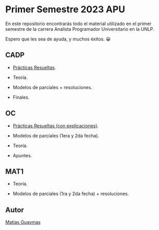 # Primer Semestre 2023 APU
En este repositorio encontrarás todo el material utilizado en el primer semestre de la carrera Analista Programador Universitario en la UNLP.

Espero que les sea de ayuda, y muchos éxitos. 😀
## CADP

- [Prácticas Resueltas](https://github.com/MatiasGuaymas/CADP-Practicas).

- Teoría. 

- Modelos de parciales + resoluciones.

- Finales.

## OC

- [Prácticas Resueltas (con explicaciones)](https://github.com/MatiasGuaymas/OC-Practicas).

- Modelos de parciales (1era y 2da fecha).

- Teoría.

- Apuntes.

## MAT1

- Teoría.

- Modelos de parciales (1ra y 2da fecha) + resoluciones.


## Autor

[Matias Guaymas](https://www.linkedin.com/in/matiasguaymas/)

